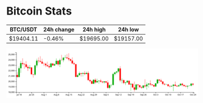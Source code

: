 # Bitcoin Stats

BTC/USDT|24h change|24h high|24h low|
|---|---|---|---|
|$19404.11|-0.46%|$19695.00|$19157.00|

<img src="./chart.svg">
